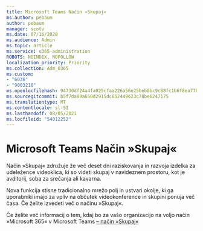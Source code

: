 ```yaml
---
title: Microsoft Teams Način »Skupaj«
ms.author: pebaum
author: pebaum
manager: scotv
ms.date: 07/16/2020
ms.audience: Admin
ms.topic: article
ms.service: o365-administration
ROBOTS: NOINDEX, NOFOLLOW
localization_priority: Priority
ms.collection: Adm_O365
ms.custom:
- "6036"
- "9003218"
ms.openlocfilehash: 94730df24a4fa025cfaa226a56e25beb8bc9c88fc1b6f8ea77bc6e97ee7c73f8
ms.sourcegitcommit: b5f7da89a650d2915dc652449623c78be6247175
ms.translationtype: MT
ms.contentlocale: sl-SI
ms.lasthandoff: 08/05/2021
ms.locfileid: "54012252"
---
```

# <a name="microsoft-teams-together-mode"></a>Microsoft Teams Način »Skupaj«

Način »Skupaj« združuje že več deset dni raziskovanja in razvoja izdelka za udeležence videoklica, ki so videti skupaj v navideznem prostoru, kot je avditorij, soba za srečanja ali kavarna. 

Nova funkcija stisne tradicionalno mrežo polj in ustvari okolje, ki ga uporabniki imajo za vpliv na občutek videokonference in skupini ponuja več časa. Če želite izvedeti več [](https://techcommunity.microsoft.com/t5/microsoft-teams-blog/how-to-get-the-most-from-together-mode/ba-p/1509496)o načinu »Skupaj«.  

Če želite več informacij o tem, kdaj bo za vašo organizacijo na voljo način »Microsoft 365« v Microsoft Teams [– način »Skupaj«](https://www.microsoft.com/microsoft-365/roadmap?featureid=65942)